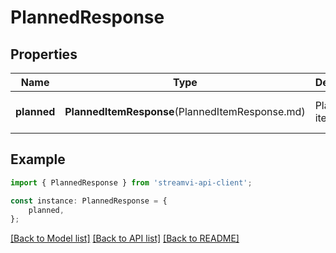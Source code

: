 # PlannedResponse


## Properties

Name | Type | Description | Notes
------------ | ------------- | ------------- | -------------
**planned** | **PlannedItemResponse**(PlannedItemResponse.md) | Planned item | [optional] [default to undefined]

## Example

```typescript
import { PlannedResponse } from 'streamvi-api-client';

const instance: PlannedResponse = {
    planned,
};
```

[[Back to Model list]](../README.md#documentation-for-models) [[Back to API list]](../README.md#documentation-for-api-endpoints) [[Back to README]](../README.md)
